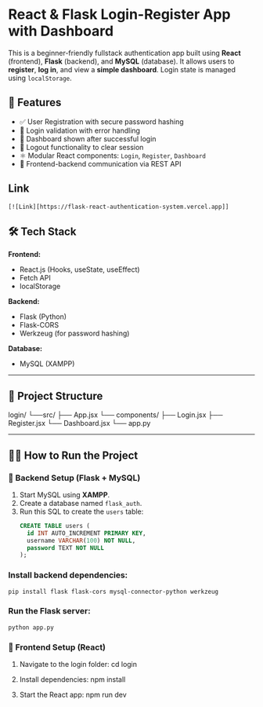 # React & Flask Login-Register App with Dashboard

This is a beginner-friendly fullstack authentication app built using **React** (frontend), **Flask** (backend), and **MySQL** (database). It allows users to **register**, **log in**, and view a **simple dashboard**. Login state is managed using `localStorage`.

## 🚀 Features

- ✅ User Registration with secure password hashing
- 🔐 Login validation with error handling
- 🎯 Dashboard shown after successful login
- 🔁 Logout functionality to clear session
- ⚛️ Modular React components: `Login`, `Register`, `Dashboard`
- 🔄 Frontend-backend communication via REST API
## Link
    [![Link][https://flask-react-authentication-system.vercel.app]]
## 🛠️ Tech Stack

**Frontend:**
- React.js (Hooks, useState, useEffect)
- Fetch API
- localStorage

**Backend:**
- Flask (Python)
- Flask-CORS
- Werkzeug (for password hashing)

**Database:**
- MySQL (XAMPP)

---

## 📁 Project Structure

login/
└──src/
    ├── App.jsx
    └── components/
        ├── Login.jsx
        ├── Register.jsx
        └── Dashboard.jsx
└── app.py

---

## 🧑‍💻 How to Run the Project

### 🔧 Backend Setup (Flask + MySQL)

1. Start MySQL using **XAMPP**.
2. Create a database named `flask_auth`.
3. Run this SQL to create the `users` table:
   ```sql
   CREATE TABLE users (
     id INT AUTO_INCREMENT PRIMARY KEY,
     username VARCHAR(100) NOT NULL,
     password TEXT NOT NULL
   );
### Install backend dependencies:
    pip install flask flask-cors mysql-connector-python werkzeug

### Run the Flask server:
    python app.py

### 🧩 Frontend Setup (React)
1. Navigate to the login folder:
        cd login

2. Install dependencies:
    npm install

3. Start the React app:
     npm run dev

